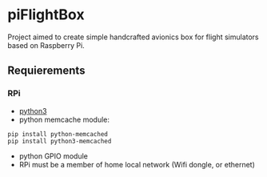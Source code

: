 # piFlightBox
Project aimed to create simple handcrafted avionics box for flight simulators based on Raspberry Pi.

## Requierements
### RPi
- [python3](https://wiki.python.org/moin/BeginnersGuide/Download)
- python memcache module:
```
pip install python-memcached
pip install python3-memcached
```
- python GPIO module
- RPi must be a member of home local network (Wifi dongle, or ethernet)
